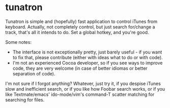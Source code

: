 # tunatron

Tunatron is simple and (hopefully) fast application to control iTunes from
keyboard. Actually, not completely control, but just search for/change a track,
that's all it intends to do. Set a global hotkey, and you're good.

Some notes:

 - The interface is not exceptionally pretty, just barely useful - if you want
   to fix that, please contribute (either with ideas what to do or with code).
 - I'm not an experienced Cocoa developer, so if you see ways to improve code,
   they are very welcome (in case of better idiomas or better separation of
   code).

I'm not sure if I forgot anything? Whatever, just try it, if you despise iTunes
slow and inefficient search, or if you like how Foobar search works, or if you
like Textmate/emacs' ido-mode/vim's command-T scatter matching for searching for
files.
